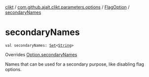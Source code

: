 [clikt](../../index.md) / [com.github.ajalt.clikt.parameters.options](../index.md) / [FlagOption](index.md) / [secondaryNames](./secondary-names.md)

# secondaryNames

`val secondaryNames: `[`Set`](https://kotlinlang.org/api/latest/jvm/stdlib/kotlin.collections/-set/index.html)`<`[`String`](https://kotlinlang.org/api/latest/jvm/stdlib/kotlin/-string/index.html)`>`

Overrides [Option.secondaryNames](../-option/secondary-names.md)

Names that can be used for a secondary purpose, like disabling flag options.


